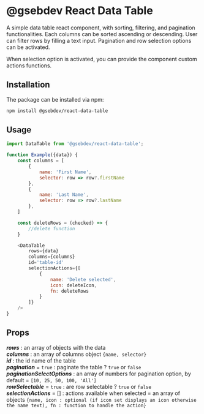 # @gsebdev React Data Table

A simple data table react component, with sorting, filtering, and pagination functionalities.
Each columns can be sorted ascending or descending.
User can filter rows by filling a text input.
Pagination and row selection options can be activated.

When selection option is activated, you can provide the component custom actions functions.
## Installation
The package can be installed via npm:

```bash
npm install @gsebdev/react-data-table
```
## Usage

```js
import DataTable from '@gsebdev/react-data-table';

function Example({data}) {
    const columns = [
        {
            name: 'First Name',
            selector: row => row?.firstName
        },
        {
            name: 'Last Name',
            selector: row => row?.lastName
        },
    ]

    const deleteRows = (checked) => {
        //delete function
    }

    <DataTable
        rows={data}
        columns={columns}
        id='table-id'
        selectionActions={[
            {
                name: 'Delete selected',
                icon: deleteIcon,
                fn: deleteRows 
            }
        ]}
    />  
}
```

## Props

***rows*** : an array of objects with the data\
***columns*** : an array of columns object `{name, selector}`\
***id*** : the id name of the table\
***pagination*** = `true` : paginate the table ? `true` or `false`\
***paginationSelectOptions*** : an array of numbers for pagination option, by default = `[10, 25, 50, 100, 'All']`\
***rowSelectable*** = `true` : are row selectable ? `true` or `false`\
***selectionActions*** = [] : actions available when selected = an array of objects `{name, icon : optional (if icon set displays an icon otherwise the name text), fn : function to handle the action}`